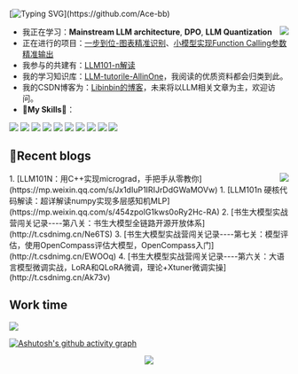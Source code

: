 [![Typing SVG](https://readme-typing-svg.demolab.com/?lines=I'm+Libinbin;Someone+who+plans+to+be+a+senior+algorithm+engineer;Welcome+to+my+repo;)](https://github.com/Ace-bb)

<a href="#">
  <img align="right" src="https://github-readme-stats.vercel.app/api?username=Ace-bb&count_private=true&show_icons=true&bg_color=15,f2f7fd,E0EAFC" />
</a>

- 我正在学习：**Mainstream LLM architecture**, **DPO**, **LLM Quantization**
- 正在进行的项目：[一步到位-图表精准识别](https://github.com/Ace-bb/LLM-based-graph-tool)、[小模型实现Function Calling参数精准输出](https://github.com/Ace-bb/Function_Calling_mini_llm_train)
- 我参与的共建有：[LLM101-n解读](https://github.com/SmartFlowAI/LLM101n-CN)
- 我的学习知识库：[LLM-tutorile-AllinOne](https://github.com/Ace-bb/LLM-tutorial-AllinOne)，我阅读的优质资料都会归类到此。
- 我的CSDN博客为：[Libinbin的博客](https://blog.csdn.net/Ace_bb)，未来将以LLM相关文章为主，欢迎访问。
- 🌟**My Skills**🌟：

![](https://img.shields.io/badge/-Python-3e74a2?style=flat-square&logo=Python&logoColor=fff)
![](https://img.shields.io/badge/-C++-00599C?style=flat-square&logo=cplusplus&logoColor=fff)
![](https://img.shields.io/badge/-SpingBoot-6DB33F?style=flat-square&logo=spring&logoColor=fff)
![](https://img.shields.io/badge/-Vue-4fc08d?style=flat-square&logo=Vue.js&logoColor=fff)
![](https://img.shields.io/badge/-FastAPI-009688?style=flat-square&logo=FastAPI&logoColor=fff)
![](https://img.shields.io/badge/-Linux-000000?style=flat-square&logo=Linux&logoColor=fff)
![](https://img.shields.io/badge/-Docker-2496ED?style=flat-square&logo=Docker&logoColor=fff)
![](https://img.shields.io/badge/-GitHub%20Actions-2088FF?style=flat-square&logo=GitHubActions&logoColor=fff)
![](https://img.shields.io/badge/-Redis-DC382D?style=flat-square&logo=Redis&logoColor=fff)
![](https://img.shields.io/badge/-MongoDB-47A248?style=flat-square&logo=MongoDB&logoColor=fff)

## 📖Recent blogs

<img align="right" src="https://github-readme-stats.vercel.app/api/top-langs/?username=Ace-bb&layout=compact" />
1. [LLM101N：用C++实现micrograd，手把手从零教你](https://mp.weixin.qq.com/s/Jx1dIuP1IRIJrDdGWaMOVw)
1. [LLM101n 硬核代码解读：超详解读numpy实现多层感知机MLP](https://mp.weixin.qq.com/s/454zpolG1kws0oRy2Hc-RA)
2. [书生大模型实战营闯关记录----第八关：书生大模型全链路开源开放体系](http://t.csdnimg.cn/Ne6TS)
3. [书生大模型实战营闯关记录----第七关：模型评估，使用OpenCompass评估大模型，OpenCompass入门](http://t.csdnimg.cn/EWOOq)
4. [书生大模型实战营闯关记录----第六关：大语言模型微调实战，LoRA和QLoRA微调，理论+Xtuner微调实操](http://t.csdnimg.cn/Ak73v)

## Work time

<!-- <img align="left" src="https://github-readme-stats.vercel.app/api/wakatime?username=Ace-bb&layout=compact" /> -->


<img align="center" src="https://skillicons.dev/icons?i=Ace-bb&theme=light" />

[![Ashutosh's github activity graph](https://github-readme-activity-graph.vercel.app/graph?username=Ace-bb&theme=react)](https://github.com/Ace-bb)

<p align="center" style="width:100%">
  <img src="https://capsule-render.vercel.app/api?type=waving&height=140&text=UP!&fontAlign=80&fontAlignY=40&color=gradient" />
</p>

<!--
**Ace-bb/Ace-bb** is a ✨ _special_ ✨ repository because its `README.md` (this file) appears on your GitHub profile.


Here are some ideas to get you started:

- 🔭 I’m currently working on ...
- 🌱 I’m currently learning ...
- 👯 I’m looking to collaborate on ...
- 🤔 I’m looking for help with ...
- 💬 Ask me about ...
- 📫 How to reach me: ...
- 😄 Pronouns: ...
- ⚡ Fun fact: ...
-->
